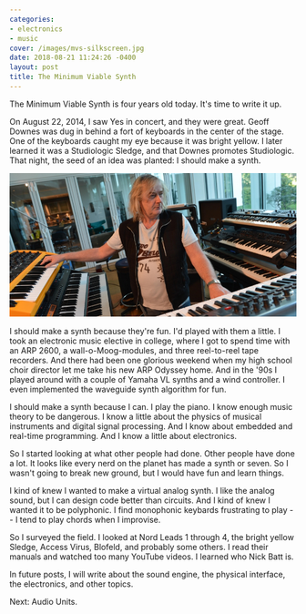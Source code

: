 ```yaml
---
categories:
- electronics
- music
cover: /images/mvs-silkscreen.jpg
date: 2018-08-21 11:24:26 -0400
layout: post
title: The Minimum Viable Synth
---
```

The Minimum Viable Synth is four years old today.  It's time to write
it up.

On August 22, 2014, I saw Yes in concert, and they were great.  Geoff
Downes was dug in behind a fort of keyboards in the center of the
stage.  One of the keyboards caught my eye because it was bright
yellow.  I later learned it was a Studiologic Sledge, and that Downes
promotes Studiologic.  That night, the seed of an idea was planted: I
should make a synth.

<a href="/images/geoff-downes.jpg"
   data-lightbox="all"
   data-title="Geoff Downes in his keyboard fort">
  <img src="/images/geoff-downes.jpg"
       title="Geoff Downes in his keyboard fort"
       alt="A similar keyboard fort">
</a>

I should  make a synth because they're fun.   I'd played with  them a
little.  I took  an electronic music elective in college,  where I got
to spend time with an ARP  2600, a wall-o-Moog-modules, and three reel-to-reel
tape recorders.  And there had been  one glorious weekend when my high
school choir  director let me take  his new ARP Odyssey  home.  And in
the '90s I played around with a  couple of Yamaha VL synths and a wind
controller.  I even implemented the waveguide synth algorithm for
fun.

I should make a synth because I can.  I play the piano.  I know enough
music theory to be dangerous.  I know a little about the physics of
musical instruments and digital signal processing.  And I know about
embedded and real-time programming.  And I know a little about
electronics.

So I started looking at what other people had done.  Other people have
done a lot.  It looks like every nerd on the planet has made a synth
or seven.  So I wasn't going to break new ground, but I would
have fun and learn things.

I kind of knew I wanted to make a virtual analog synth.  I like the
analog sound, but I can design code better than circuits.  And I
kind of knew I wanted it to be polyphonic.  I find monophonic keybards
frustrating to play -- I tend to play chords when I improvise.

So I surveyed the field.  I looked at Nord Leads 1 through 4, the
bright yellow Sledge, Access Virus, Blofeld, and probably some others.
I read their manuals and watched too many YouTube videos.  I learned
who Nick Batt is.

In future posts, I will write about the sound engine, the physical
interface, the electronics, and other topics.

Next: Audio Units. 
